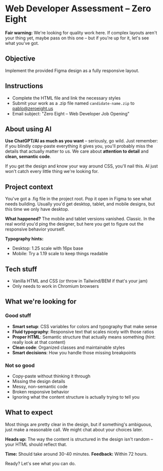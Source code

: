 # Web Developer Assessment – Zero Eight

**Fair warning:** We're looking for quality work here. If complex layouts aren't your thing yet, maybe pass on this one – but if you're up for it, let's see what you've got.

## Objective
Implement the provided Figma design as a fully responsive layout.

## Instructions
- Complete the HTML file and link the necessary styles
- Submit your work as a .zip file named `candidate-name.zip` to pablo@zeroeight.us
- Email subject: "Zero Eight – Web Developer Job Opening"

## About using AI
**Use ChatGPT/AI as much as you want** – seriously, go wild. Just remember: if you blindly copy-paste everything it gives you, you'll probably miss the details that actually matter to us. We care about **attention to detail** and **clean, semantic code**.

If you get the design and know your way around CSS, you'll nail this. AI just won't catch every little thing we're looking for.

## Project context
You've got a .fig file in the project root. Pop it open in Figma to see what needs building. Usually you'd get desktop, tablet, and mobile designs, but this time we only have desktop.

**What happened?** The mobile and tablet versions vanished. Classic. In the real world you'd ping the designer, but here you get to figure out the responsive behavior yourself. 

**Typography hints:**
- Desktop: 1.25 scale with 16px base
- Mobile: Try a 1.19 scale to keep things readable

## Tech stuff
- Vanilla HTML and CSS (or throw in Tailwind/BEM if that's your jam)
- Only needs to work in Chromium browsers

## What we're looking for

### Good stuff
- **Smart setup**: CSS variables for colors and typography that make sense
- **Fluid typography**: Responsive text that scales nicely with those ratios
- **Proper HTML**: Semantic structure that actually means something (hint: really look at that content)
- **Clean code**: Organized classes and maintainable styles
- **Smart decisions**: How you handle those missing breakpoints

### Not so good
- Copy-paste without thinking it through
- Missing the design details
- Messy, non-semantic code
- Broken responsive behavior
- Ignoring what the content structure is actually trying to tell you

## What to expect
Most things are pretty clear in the design, but if something's ambiguous, just make a reasonable call. We might chat about your choices later.

**Heads up:** The way the content is structured in the design isn't random – your HTML should reflect that.

**Time:** Should take around 30-40 minutes.
**Feedback:** Within 72 hours.

Ready? Let's see what you can do.

